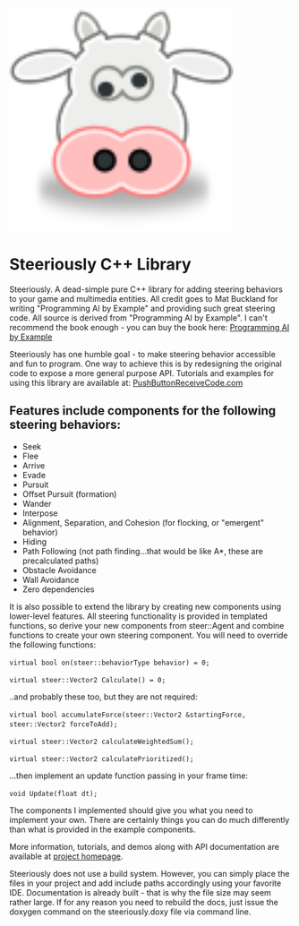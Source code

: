 <img src="steeriously.svg" width="400px" height="400px">

# Steeriously C++ Library

Steeriously. A dead-simple pure C++ library for adding steering behaviors to your game and multimedia entities.
All credit goes to Mat Buckland for writing "Programming AI by Example" and providing such great steering code.
All source is derived from "Programming AI by Example".
I can't recommend the book enough - you can buy the book here:
[Programming AI by Example](https://www.amazon.com/Programming-Example-Wordware-Developers-Library/dp/1556220782/ref=sr_1_1?ie=UTF8&qid=1512951593&sr=8-1&keywords=programming+ai+by+example)

Steeriously has one humble goal - to make steering behavior accessible and fun to program.
One way to achieve this is by redesigning the original code to expose a more general purpose API.
Tutorials and examples for using this library are available at:
[PushButtonReceiveCode.com](http://pushbuttonreceivecode.com) 

## Features include components for the following steering behaviors:

* Seek
* Flee
* Arrive
* Evade
* Pursuit
* Offset Pursuit (formation)
* Wander
* Interpose
* Alignment, Separation, and Cohesion (for flocking, or "emergent" behavior)
* Hiding
* Path Following (not path finding...that would be like A*, these are precalculated paths)
* Obstacle Avoidance
* Wall Avoidance
* Zero dependencies

It is also possible to extend the library by creating new components using
lower-level features. All steering functionality is provided in templated functions,
so derive your new components from steer::Agent and combine functions to create
your own steering component. You will need to override the following functions:

`virtual bool on(steer::behaviorType behavior) = 0;`

`virtual steer::Vector2 Calculate() = 0;`

..and probably these too, but they are not required:

`virtual bool accumulateForce(steer::Vector2 &startingForce, steer::Vector2 forceToAdd);`

`virtual steer::Vector2 calculateWeightedSum();`

`virtual steer::Vector2 calculatePrioritized();`

...then implement an update function passing in your frame time:

`void Update(float dt);`

The components I implemented should give you what you need to implement your own. There
are certainly things you can do much differently than what is provided in the example
components.

More information, tutorials, and demos along with API documentation are available at [project homepage](http://pushbuttonreceivecode.com/page/libs).

Steeriously does not use a build system. However, you can simply place the files in your project and add
include paths accordingly using your favorite IDE. Documentation is already built - that is why the file
size may seem rather large. If for any reason you need to rebuild the docs, just issue the doxygen command on the
steeriously.doxy file via command line.